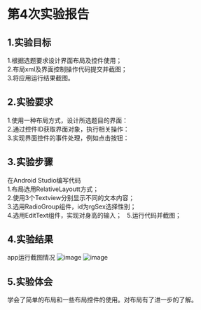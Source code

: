 # 第4次实验报告
## 1.实验目标
1.根据选题要求设计界面布局及控件使用；  
2.布局xml及界面控制操作代码提交并截图；  
3.将应用运行结果截图。  
  
## 2.实验要求
1.使用一种布局方式，设计所选题目的界面：   
2.通过控件ID获取界面对象，执行相关操作：  
3.实现界面控件的事件处理，例如点击按钮： 

## 3.实验步骤
在Android Studio编写代码  
1.布局选用RelativeLayoutt方式；  
2.使用3个Textview分别显示不同的文本内容；  
3.选用RadioGroup组件，id为rgSex选择性别；      
4.选用EditText组件，实现对身高的输入；   
5.运行代码并截图；    

## 4.实验结果
app运行截图情况 
![image](https://github.com/BoliChen/android-labs-2018/blob/master/com1614080901106/jt4-1.png)
![image](https://github.com/BoliChen/android-labs-2018/blob/master/com1614080901106/jt4-2.png)
## 5.实验体会
学会了简单的布局和一些布局控件的使用。对布局有了进一步的了解。
